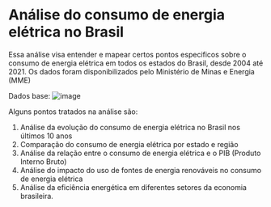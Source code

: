 # Análise do consumo de energia elétrica no Brasil

Essa análise visa entender e mapear certos pontos especificos sobre o consumo de energia elétrica em todos os estados do Brasil, desde 2004 até 2021.
Os dados foram disponibilizados pelo Ministério de Minas e Energia (MME)

Dados base:
![image](https://user-images.githubusercontent.com/86760061/215817281-016cf2c6-f85f-4f6e-8922-a9a0105c2573.png)




Alguns pontos tratados na análise são:
1) Análise da evolução do consumo de energia elétrica no Brasil nos últimos 10 anos
2) Comparação do consumo de energia elétrica por estado e região
3) Análise da relação entre o consumo de energia elétrica e o PIB (Produto Interno Bruto)
4) Análise do impacto do uso de fontes de energia renováveis no consumo de energia elétrica
5) Análise da eficiência energética em diferentes setores da economia brasileira.


